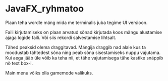 # JavaFX_ryhmatoo

Plaan teha wordle mäng mida me terminalis juba tegime UI versioon.

Faili kirjutamiseks on plaan arvatud sõnad kirjutada koos mängu alustamise ajaga logide faili. Või siis rekordi salvestamise lihtsalt.

Tähed peaksid olema draggitavad. Mängija draggib nad alale kus ta moodustab tähtedest sõna ning peab sõna sisestamiseks nuppu vajutama. Kui aega jääb üle võib ka teha nii, et tähe vajutamisega tähe kastike snäppib nö text box-i.

Main menu võiks olla gamemode valikuks.
